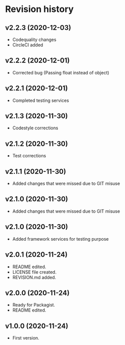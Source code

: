 Revision history
=================================


v2.2.3 (2020-12-03)
---------------------------------
* Codequality changes
* CircleCI added


v2.2.2 (2020-12-01)
---------------------------------
* Corrected bug (Passing float instead of object)


v2.2.1 (2020-12-01)
---------------------------------
* Completed testing services


v2.1.3 (2020-11-30)
---------------------------------
* Codestyle corrections


v2.1.2 (2020-11-30)
---------------------------------
* Test corrections


v2.1.1 (2020-11-30)
---------------------------------
* Added changes that were missed due to GIT misuse


v2.1.0 (2020-11-30)
---------------------------------
* Added changes that were missed due to GIT misuse

v2.1.0 (2020-11-30)
---------------------------------
* Added framework services for testing purpose

v2.0.1 (2020-11-24)
---------------------------------
* README edited.
* LICENSE file created.
* REVISION.md added.

v2.0.0 (2020-11-24)
---------------------------------

* Ready for Packagist.
* README edited.




v1.0.0 (2020-11-24)
---------------------------------

* First version.

